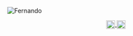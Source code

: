 ![Fernando](https://i.ibb.co/k2sz28p/Banner-Sunset.jpg)

<p align="center">
   <a href="https://www.youtube.com/channel/UCtDfSw53RGWXS0qcFaYZXog" target="blank" style='backgroung:#fffff; width:30px;>
    <img align="center" src="https://i.ibb.co/vDrd8tj/Youtube.png" alt="FernandoTimo" width="20px" />
  </a>
  <a href="https://twitter.com/timoideas" target="blank" style='margin-right:15px'>
    <img align="center" src="https://i.ibb.co/y49MM3H/Twiter.png" alt="FernandoTimo" width="20px" />
  </a>
  <a href="https://www.instagram.com/fernando_timo" target="blank" style='margin-right:8px'>
    <img align="center" src="https://i.ibb.co/dDwwHzL/Instagram.png" alt="FernandoTimo"  width="20px" />
  </a>
</p>
